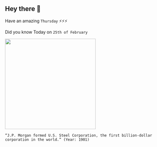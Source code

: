 ## Hey there 👋
Have an amazing `Thursday` ⚡⚡⚡

Did you know Today on `25th of February`
 
 [<img src="https://img.haikudeck.com/mg/93BC6355-C0F2-4EB4-83C9-12AD9CF65888.jpg" width="300" />](https://en.wikipedia.org/wiki/U.S._Steel#:~:text=J.%20P.%20Morgan%20formed%20U.S.%20Steel,million%20) 
 ```
“J.P. Morgan formed U.S. Steel Corporation, the first billion-dollar corporation in the world.” (Year: 1901)
```
